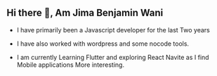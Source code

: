 ## Hi there 👋, Am Jima Benjamin Wani

 - I have primarily been a Javascript developer for the last Two years 
  
 - I have also worked with wordpress and some nocode tools.
   
 - I am currently Learning Flutter and exploring React Navite as I find Mobile applications More interesting.


<!--
**jima05/jima05** is a ✨ _special_ ✨ repository because its `README.md` (this file) appears on your GitHub profile.

Here are some ideas to get you started:

- 🔭 I’m currently working on ...
- 🌱 I’m currently learning ...
- 👯 I’m looking to collaborate on ...
- 🤔 I’m looking for help with ...
- 💬 Ask me about ...
- 📫 How to reach me: ...
- 😄 Pronouns: ...
- ⚡ Fun fact: ...
-->
